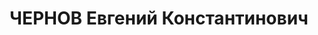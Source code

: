 ---
title: ЧЕРНОВ Евгений Константинович
description: 'Род. в 1903, Томская губ., русский. Проживал: Солонешенский р-н, с.
  Солонешное. Зав. парткабинетом райкома ВКП(б)

  Арестован 13.01.1937. Обв. по ст. 17-58-8, ст. 58-10 ч. 1, 11. Приговор: ВК ВС СССР,
  02.11.1938 – 10 лет с последующим поражением в правах на 5 лет.

  Реабилитирован верховным судом СССР 13.06.1956'
---